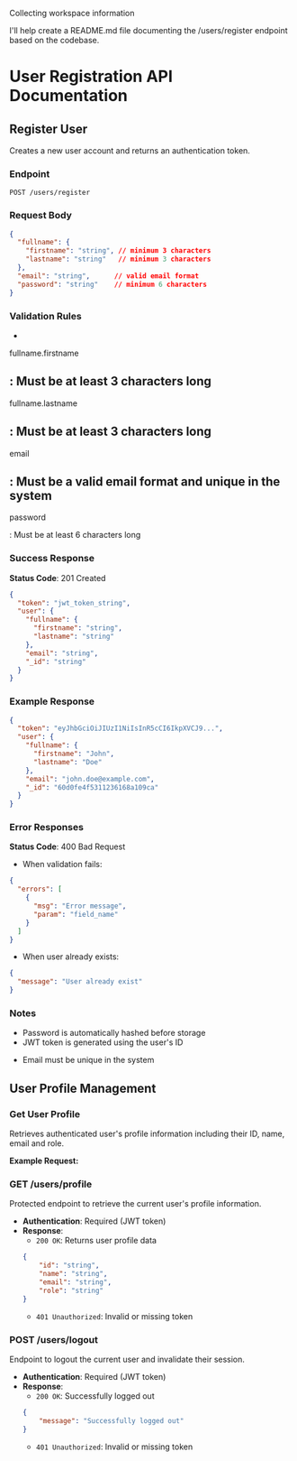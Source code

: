 Collecting workspace information

I'll help create a README.md file documenting the /users/register endpoint based on the codebase.

# User Registration API Documentation

## Register User
Creates a new user account and returns an authentication token.

### Endpoint
```
POST /users/register
```

### Request Body
```json
{
  "fullname": {
    "firstname": "string", // minimum 3 characters
    "lastname": "string"   // minimum 3 characters
  },
  "email": "string",      // valid email format
  "password": "string"    // minimum 6 characters
}
```

### Validation Rules
- 

fullname.firstname

: Must be at least 3 characters long
- 

fullname.lastname

: Must be at least 3 characters long 
- 

email

: Must be a valid email format and unique in the system
- 

password

: Must be at least 6 characters long

### Success Response
**Status Code**: 201 Created

```json
{
  "token": "jwt_token_string",
  "user": {
    "fullname": {
      "firstname": "string",
      "lastname": "string"
    },
    "email": "string",
    "_id": "string"
  }
}
```

### Example Response
```json
{
  "token": "eyJhbGciOiJIUzI1NiIsInR5cCI6IkpXVCJ9...",
  "user": {
    "fullname": {
      "firstname": "John",
      "lastname": "Doe"
    },
    "email": "john.doe@example.com",
    "_id": "60d0fe4f5311236168a109ca"
  }
}
```

### Error Responses

**Status Code**: 400 Bad Request
- When validation fails:
```json
{
  "errors": [
    {
      "msg": "Error message",
      "param": "field_name"
    }
  ]
}
```

- When user already exists:
```json
{
  "message": "User already exist"
}
```

### Notes
- Password is automatically hashed before storage
- JWT token is generated using the user's ID
<!--
This document specifies that the email address must be unique within the system.
-->
- Email must be unique in the system
## User Profile Management

### Get User Profile
Retrieves authenticated user's profile information including their ID, name, email and role.

**Example Request:**

### GET /users/profile
Protected endpoint to retrieve the current user's profile information.
- **Authentication**: Required (JWT token)
- **Response**: 
    - `200 OK`: Returns user profile data
    ```json
    {
        "id": "string",
        "name": "string",
        "email": "string",
        "role": "string"
    }
    ```
    - `401 Unauthorized`: Invalid or missing token

### POST /users/logout
Endpoint to logout the current user and invalidate their session.
- **Authentication**: Required (JWT token)
- **Response**:
    - `200 OK`: Successfully logged out
    ```json
    {
        "message": "Successfully logged out"
    }
    ```
    - `401 Unauthorized`: Invalid or missing token


